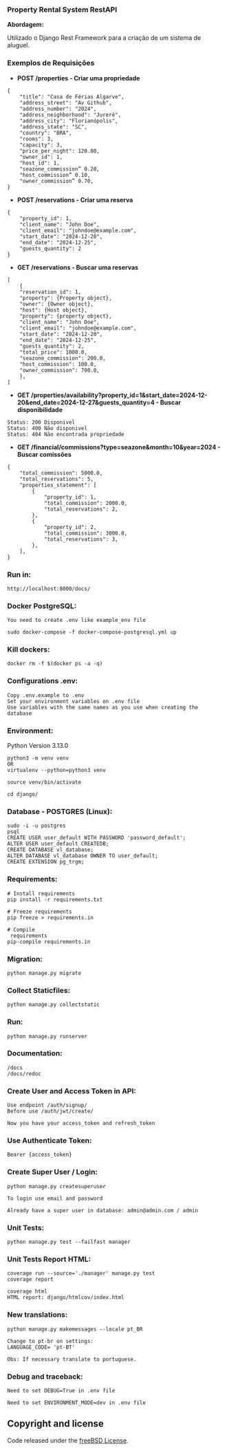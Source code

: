 ### Property Rental System RestAPI
**Abordagem:** 

Utilizado o Django Rest Framework para a criação de um sistema de aluguel.

### Exemplos de Requisições 

- **POST /properties - Criar uma propriedade** 
```
{ 
    "title": "Casa de Férias Algarve", 
    "address_street": "Av Github", 
    "address_number": "2024", 
    "address_neighborhood": "Jurerê", 
    "address_city": "Florianópolis", 
    "address_state": "SC", 
    "country": "BRA", 
    "rooms": 3, 
    "capacity": 3, 
    "price_per_night": 120.00, 
    "owner_id": 1, 
    "host_id": 1, 
    "seazone_commission” 0.20, 
    "host_commission” 0.10, 
    "owner_commission” 0.70, 
} 
```

- **POST /reservations - Criar uma reserva** 
```
{ 
    "property_id": 1, 
    "client_name": "John Doe", 
    "client_email": "johndoe@example.com", 
    "start_date": "2024-12-20", 
    "end_date": "2024-12-25", 
    "guests_quantity": 2 
} 
```

- **GET /reservations - Buscar uma reservas** 
```
[ 
    { 
    "reservation_id": 1, 
    "property": {Property object}, 
    "owner": {Owner object}, 
    "host": {Host object}, 
    "property": {property object}, 
    "client_name": "John Doe", 
    "client_email": "johndoe@example.com", 
    "start_date": "2024-12-20", 
    "end_date": "2024-12-25", 
    "guests_quantity": 2, 
    "total_price": 1000.0, 
    "seazone_commission": 200.0, 
    "host_commission": 100.0, 
    "owner_commission": 700.0, 
    }, 
] 
```

- **GET /properties/availability?property_id=1&start_date=2024-12-20&end_date=2024-12-27&guests_quantity=4  - Buscar disponibilidade** 
```
Status: 200 Disponivel
Status: 400 Não disponivel
Status: 404 Não encontrada propriedade
```

- **GET /financial/commissions?type=seazone&month=10&year=2024 - Buscar comissões** 
```
{ 
    "total_commission": 5000.0, 
    "total_reservations": 5, 
    "properties_statement": [ 
        { 
            "property_id": 1, 
            "total_commission": 2000.0, 
            "total_reservations": 2, 
        }, 
        { 
            "property_id": 2, 
            "total_commission": 3000.0, 
            "total_reservations": 3, 
        }, 
    ], 
}

```


### Run in:
```
http://localhost:8000/docs/
```


### Docker PostgreSQL:
```
You need to create .env like example_env file

sudo docker-compose -f docker-compose-postgresql.yml up
```


### Kill dockers:
```
docker rm -f $(docker ps -a -q)
```


### Configurations .env: 
```
Copy .env.example to .env
Set your environment variables on .env file
Use variables with the same names as you use when creating the database
```


### Environment: 
Python Version 3.13.0
```
python3 -m venv venv 
OR
virtualenv --python=python3 venv

source venv/bin/activate

cd django/
```


### Database - POSTGRES (Linux): 
```
sudo -i -u postgres
psql
CREATE USER user_default WITH PASSWORD 'password_default';
ALTER USER user_default CREATEDB;
CREATE DATABASE vl_database;
ALTER DATABASE vl_database OWNER TO user_default;
CREATE EXTENSION pg_trgm;
```


### Requirements: 
```
# Install requirements
pip install -r requirements.txt

# Freeze requirements
pip freeze > requirements.in

# Compile
 requirements
pip-compile requirements.in
```


### Migration: 
```
python manage.py migrate
```


### Collect Staticfiles: 
```
python manage.py collectstatic   
```


### Run: 
```
python manage.py runserver
```


### Documentation: 
```
/docs
/docs/redoc
```


### Create User and Access Token in API: 
```
Use endpoint /auth/signup/ 
Before use /auth/jwt/create/ 

Now you have your access_token and refresh_token
```


### Use Authenticate Token: 
```
Bearer {access_token}
```


### Create Super User / Login: 
```
python manage.py createsuperuser 

To login use email and password

Already have a super user in database: admin@admin.com / admin
```


### Unit Tests: 
```
python manage.py test --failfast manager
```


### Unit Tests Report HTML: 
```
coverage run --source='./manager' manage.py test
coverage report

coverage html
HTML report: django/htmlcov/index.html
```


### New translations:
```
python manage.py makemessages --locale pt_BR

Change to pt-br on settings:
LANGUAGE_CODE= 'pt-BT'

Obs: If necessary translate to portuguese.
```


### Debug and traceback:
```
Need to set DEBUG=True in .env file

Need to set ENVIRONMENT_MODE=dev in .env file
```

## Copyright and license

Code released under the [freeBSD License](https://github.com/Henriquejdc/BankManager/blob/master/LICENSE.md).
